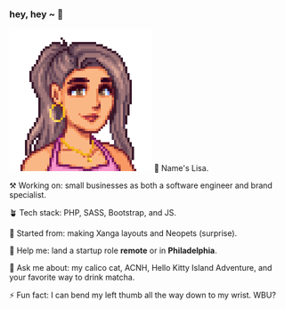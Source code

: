 ### hey, hey ~ 👋
![Alt text](https://github.com/LisaComments/lisacomments/blob/5b0ae931c0f464b0a2959a12b7bdec23e9a1adc1/stardewvalleypic.png)
🌸 Name's Lisa.

  
⚒️ Working on: small businesses as both a software engineer and brand specialist.


🪴 Tech stack: PHP, SASS, Bootstrap, and JS.


🦄 Started from: making Xanga layouts and Neopets (surprise).


🤔 Help me: land a startup role **remote** or in **Philadelphia**.


💬 Ask me about: my calico cat, ACNH, Hello Kitty Island Adventure, and your favorite way to drink matcha.


⚡️ Fun fact: I can bend my left thumb all the way down to my wrist. WBU?
<!--
**LisaComments/lisacomments** is a ✨ _special_ ✨ repository because its `README.md` (this file) appears on your GitHub profile.

Here are some ideas to get you started:

- 🔭 I’m currently working on ...
- 🌱 I’m currently learning ...
- 👯 I’m looking to collaborate on ...
- 🤔 I’m looking for help with ...
- 💬 Ask me about ...
- 📫 How to reach me: ...
- 😄 Pronouns: ...
- ⚡ Fun fact: ...
-->
